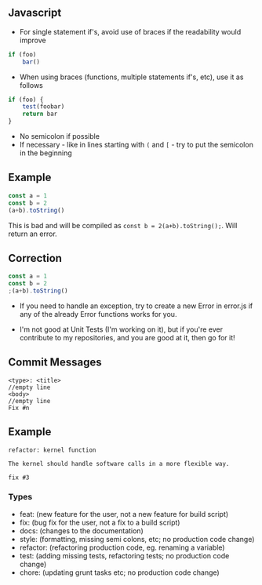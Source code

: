 ## Javascript

- For single statement if's, avoid use of braces if the readability would improve

```javascript
if (foo)
    bar()
```

- When using braces (functions, multiple statements if's, etc), use it as follows

```javascript
if (foo) {
    test(foobar)
    return bar
}
```

- No semicolon if possible
- If necessary - like in lines starting with `(` and `[` - try to put the semicolon in the beginning

Example
---
```javascript
const a = 1
const b = 2
(a+b).toString()
```
This is bad and will be compiled as `const b = 2(a+b).toString();`. Will return an error.

Correction
---
```javascript
const a = 1
const b = 2
;(a+b).toString()
```

- If you need to handle an exception, try to create a new Error in error.js if any of the already Error functions works for you.

- I'm not good at Unit Tests (I'm working on it), but if you're ever contribute to my repositories, and you are good at it, then go for it!

## Commit Messages

```
<type>: <title>
//empty line
<body>
//empty line
Fix #n
```

Example
---
```
refactor: kernel function

The kernel should handle software calls in a more flexible way.

fix #3
```

### Types

- feat: (new feature for the user, not a new feature for build script)
- fix: (bug fix for the user, not a fix to a build script)
- docs: (changes to the documentation)
- style: (formatting, missing semi colons, etc; no production code change)
- refactor: (refactoring production code, eg. renaming a variable)
- test: (adding missing tests, refactoring tests; no production code change)
- chore: (updating grunt tasks etc; no production code change)
